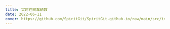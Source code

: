 ```yaml
---
title: 实时在网车辆数
date: 2022-06-11
cover: https://github.com/SpiritGit/SpiritGit.github.io/raw/main/src/images/covers/car_on_road.jpg
---
```

